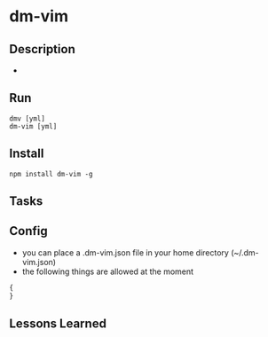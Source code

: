 # dm-vim

## Description
*

## Run
```
dmv [yml]
dm-vim [yml]
```

## Install

```
npm install dm-vim -g
```

## Tasks

## Config
* you can place a .dm-vim.json file in your home directory (~/.dm-vim.json)
* the following things are allowed at the moment
```javascript
{
}
```

## Lessons Learned
